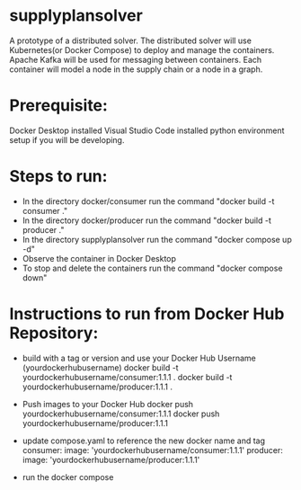 # supplyplansolver
A prototype of a distributed solver.
The distributed solver will use Kubernetes(or Docker Compose) to deploy and manage the containers.
Apache Kafka will be used for messaging between containers.
Each container will model a node in the supply chain or a node in a graph.


# Prerequisite:
Docker Desktop installed
Visual Studio Code installed
python environment setup if you will be developing.


# Steps to run:

* In the directory docker/consumer run the command "docker build -t consumer ."
* In the directory docker/producer run the command "docker build -t producer ."
* In the directory supplyplansolver run the command "docker compose up -d"
* Observe the container in Docker Desktop
* To stop and delete the containers run the command "docker compose down"


# Instructions to run from Docker Hub Repository:

* build with a tag or version and use your Docker Hub Username (yourdockerhubusername)
docker build -t yourdockerhubusername/consumer:1.1.1 .
docker build -t yourdockerhubusername/producer:1.1.1 .

* Push images to your Docker Hub
docker push yourdockerhubusername/consumer:1.1.1
docker push yourdockerhubusername/producer:1.1.1

* update compose.yaml to reference the new docker name and tag
consumer:
    image: 'yourdockerhubusername/consumer:1.1.1'
 producer:
    image: 'yourdockerhubusername/producer:1.1.1'

* run the docker compose






